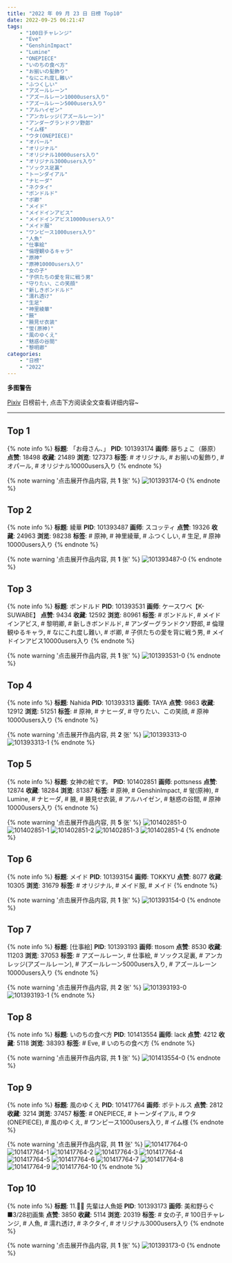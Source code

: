 ```yaml
---
title: "2022 年 09 月 23 日 日榜 Top10"
date: 2022-09-25 06:21:47
tags:
    - "100日チャレンジ"
    - "Eve"
    - "GenshinImpact"
    - "Lumine"
    - "ONEPIECE"
    - "いのちの食べ方"
    - "お揃いの髪飾り"
    - "なにこれ度し難い"
    - "ふつくしい"
    - "アズールレーン"
    - "アズールレーン10000users入り"
    - "アズールレーン5000users入り"
    - "アルハイゼン"
    - "アンカレッジ(アズールレーン)"
    - "アンダーグランドクソ野郎"
    - "イム様"
    - "ウタ(ONEPIECE)"
    - "オパール"
    - "オリジナル"
    - "オリジナル10000users入り"
    - "オリジナル3000users入り"
    - "ソックス足裏"
    - "トーンダイアル"
    - "ナヒーダ"
    - "ネクタイ"
    - "ボンドルド"
    - "ボ卿"
    - "メイド"
    - "メイドインアビス"
    - "メイドインアビス10000users入り"
    - "メイド服"
    - "ワンピース1000users入り"
    - "人魚"
    - "仕事絵"
    - "倫理観ゆるキャラ"
    - "原神"
    - "原神10000users入り"
    - "女の子"
    - "子供たちの愛を背に戦う男"
    - "守りたい、この笑顔"
    - "新しきボンドルド"
    - "濡れ透け"
    - "生足"
    - "神里綾華"
    - "腋"
    - "腋見せ衣装"
    - "蛍(原神)"
    - "風のゆくえ"
    - "魅惑の谷間"
    - "黎明卿"
categories:
    - "日榜"
    - "2022"
---
```


<i class="fa fa-triangle-exclamation"></i>**多图警告**<i class="fa fa-triangle-exclamation"></i>

[Pixiv](https://www.pixiv.net/) 日榜前十, 点击下方阅读全文查看详细内容~

<!-- more -->

---

## Top 1

{% note info %}
**标题**: 「お母さん、」
**PID**: 101393174 **画师**: 藤ちょこ（藤原）
**点赞**: 18498 **收藏**: 21489 **浏览**: 127373
**标签**: # オリジナル, # お揃いの髪飾り, # オパール, # オリジナル10000users入り
{% endnote %}

{% note warning '点击展开作品内容, 共 **1** 张' %}
![101393174-0](https://i.pixiv.re/img-original/img/2022/09/22/00/30/12/101393174_p0.png)
{% endnote %}

## Top 2

{% note info %}
**标题**: 綾華
**PID**: 101393487 **画师**: スコッティ
**点赞**: 19326 **收藏**: 24963 **浏览**: 98238
**标签**: # 原神, # 神里綾華, # ふつくしい, # 生足, # 原神10000users入り
{% endnote %}

{% note warning '点击展开作品内容, 共 **1** 张' %}
![101393487-0](https://i.pixiv.re/img-original/img/2022/09/22/00/06/14/101393487_p0.jpg)
{% endnote %}

## Top 3

{% note info %}
**标题**: ボンドルド
**PID**: 101393531 **画师**: ケースワベ【K-SUWABE】
**点赞**: 9434 **收藏**: 12592 **浏览**: 80961
**标签**: # ボンドルド, # メイドインアビス, # 黎明卿, # 新しきボンドルド, # アンダーグランドクソ野郎, # 倫理観ゆるキャラ, # なにこれ度し難い, # ボ卿, # 子供たちの愛を背に戦う男, # メイドインアビス10000users入り
{% endnote %}

{% note warning '点击展开作品内容, 共 **1** 张' %}
![101393531-0](https://i.pixiv.re/img-original/img/2022/09/22/00/07/55/101393531_p0.jpg)
{% endnote %}

## Top 4

{% note info %}
**标题**: Nahida
**PID**: 101393313 **画师**: TAYA
**点赞**: 9863 **收藏**: 12912 **浏览**: 51251
**标签**: # 原神, # ナヒーダ, # 守りたい、この笑顔, # 原神10000users入り
{% endnote %}

{% note warning '点击展开作品内容, 共 **2** 张' %}
![101393313-0](https://i.pixiv.re/img-original/img/2022/09/22/00/01/36/101393313_p0.jpg)
![101393313-1](https://i.pixiv.re/img-original/img/2022/09/22/00/01/36/101393313_p1.jpg)
{% endnote %}

## Top 5

{% note info %}
**标题**: 女神の絵です。
**PID**: 101402851 **画师**: pottsness
**点赞**: 12874 **收藏**: 18284 **浏览**: 81387
**标签**: # 原神, # GenshinImpact, # 蛍(原神), # Lumine, # ナヒーダ, # 腋, # 腋見せ衣装, # アルハイゼン, # 魅惑の谷間, # 原神10000users入り
{% endnote %}

{% note warning '点击展开作品内容, 共 **5** 张' %}
![101402851-0](https://i.pixiv.re/img-original/img/2022/09/22/15/00/02/101402851_p0.jpg)
![101402851-1](https://i.pixiv.re/img-original/img/2022/09/22/15/00/02/101402851_p1.jpg)
![101402851-2](https://i.pixiv.re/img-original/img/2022/09/22/15/00/02/101402851_p2.jpg)
![101402851-3](https://i.pixiv.re/img-original/img/2022/09/22/15/00/02/101402851_p3.jpg)
![101402851-4](https://i.pixiv.re/img-original/img/2022/09/22/15/00/02/101402851_p4.jpg)
{% endnote %}

## Top 6

{% note info %}
**标题**: メイド
**PID**: 101393154 **画师**: TOKKYU
**点赞**: 8077 **收藏**: 10305 **浏览**: 31679
**标签**: # オリジナル, # メイド服, # メイド
{% endnote %}

{% note warning '点击展开作品内容, 共 **1** 张' %}
![101393154-0](https://i.pixiv.re/img-original/img/2022/09/22/00/00/12/101393154_p0.jpg)
{% endnote %}

## Top 7

{% note info %}
**标题**: [仕事絵]
**PID**: 101393193 **画师**: ttosom
**点赞**: 8530 **收藏**: 11203 **浏览**: 37053
**标签**: # アズールレーン, # 仕事絵, # ソックス足裏, # アンカレッジ(アズールレーン), # アズールレーン5000users入り, # アズールレーン10000users入り
{% endnote %}

{% note warning '点击展开作品内容, 共 **2** 张' %}
![101393193-0](https://i.pixiv.re/img-original/img/2022/09/22/00/00/18/101393193_p0.jpg)
![101393193-1](https://i.pixiv.re/img-original/img/2022/09/22/00/00/18/101393193_p1.jpg)
{% endnote %}

## Top 8

{% note info %}
**标题**: いのちの食べ方
**PID**: 101413554 **画师**: lack
**点赞**: 4212 **收藏**: 5118 **浏览**: 38393
**标签**: # Eve, # いのちの食べ方
{% endnote %}

{% note warning '点击展开作品内容, 共 **1** 张' %}
![101413554-0](https://i.pixiv.re/img-original/img/2022/09/23/00/00/12/101413554_p0.png)
{% endnote %}

## Top 9

{% note info %}
**标题**: 風のゆくえ
**PID**: 101417764 **画师**: ポテトルス
**点赞**: 2812 **收藏**: 3214 **浏览**: 37457
**标签**: # ONEPIECE, # トーンダイアル, # ウタ(ONEPIECE), # 風のゆくえ, # ワンピース1000users入り, # イム様
{% endnote %}

{% note warning '点击展开作品内容, 共 **11** 张' %}
![101417764-0](https://i.pixiv.re/img-original/img/2022/09/23/04/21/46/101417764_p0.jpg)
![101417764-1](https://i.pixiv.re/img-original/img/2022/09/23/04/21/46/101417764_p1.jpg)
![101417764-2](https://i.pixiv.re/img-original/img/2022/09/23/04/21/46/101417764_p2.jpg)
![101417764-3](https://i.pixiv.re/img-original/img/2022/09/23/04/21/46/101417764_p3.jpg)
![101417764-4](https://i.pixiv.re/img-original/img/2022/09/23/04/21/46/101417764_p4.jpg)
![101417764-5](https://i.pixiv.re/img-original/img/2022/09/23/04/21/46/101417764_p5.jpg)
![101417764-6](https://i.pixiv.re/img-original/img/2022/09/23/04/21/46/101417764_p6.jpg)
![101417764-7](https://i.pixiv.re/img-original/img/2022/09/23/04/21/46/101417764_p7.jpg)
![101417764-8](https://i.pixiv.re/img-original/img/2022/09/23/04/21/46/101417764_p8.jpg)
![101417764-9](https://i.pixiv.re/img-original/img/2022/09/23/04/21/46/101417764_p9.jpg)
![101417764-10](https://i.pixiv.re/img-original/img/2022/09/23/04/21/46/101417764_p10.jpg)
{% endnote %}

## Top 10

{% note info %}
**标题**: 11.🧜‍♀ 先輩は人魚姫
**PID**: 101393173 **画师**: 美和野らぐ■3/28初画集
**点赞**: 3850 **收藏**: 5114 **浏览**: 20319
**标签**: # 女の子, # 100日チャレンジ, # 人魚, # 濡れ透け, # ネクタイ, # オリジナル3000users入り
{% endnote %}

{% note warning '点击展开作品内容, 共 **1** 张' %}
![101393173-0](https://i.pixiv.re/img-original/img/2022/09/22/00/00/15/101393173_p0.png)
{% endnote %}
